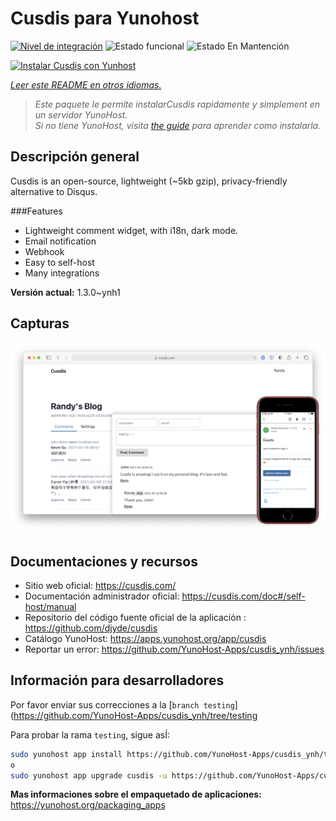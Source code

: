 <!--
Este archivo README esta generado automaticamente<https://github.com/YunoHost/apps/tree/master/tools/readme_generator>
No se debe editar a mano.
-->

# Cusdis para Yunohost

[![Nivel de integración](https://dash.yunohost.org/integration/cusdis.svg)](https://ci-apps.yunohost.org/ci/apps/cusdis/) ![Estado funcional](https://ci-apps.yunohost.org/ci/badges/cusdis.status.svg) ![Estado En Mantención](https://ci-apps.yunohost.org/ci/badges/cusdis.maintain.svg)

[![Instalar Cusdis con Yunhost](https://install-app.yunohost.org/install-with-yunohost.svg)](https://install-app.yunohost.org/?app=cusdis)

*[Leer este README en otros idiomas.](./ALL_README.md)*

> *Este paquete le permite instalarCusdis rapidamente y simplement en un servidor YunoHost.*  
> *Si no tiene YunoHost, visita [the guide](https://yunohost.org/install) para aprender como instalarla.*

## Descripción general

Cusdis is an open-source, lightweight (~5kb gzip), privacy-friendly alternative to Disqus.

###Features

- Lightweight comment widget, with i18n, dark mode.
- Email notification
- Webhook
- Easy to self-host
- Many integrations


**Versión actual:** 1.3.0~ynh1

## Capturas

![Captura de Cusdis](./doc/screenshots/screenshot.png)

## Documentaciones y recursos

- Sitio web oficial: <https://cusdis.com/>
- Documentación administrador oficial: <https://cusdis.com/doc#/self-host/manual>
- Repositorio del código fuente oficial de la aplicación : <https://github.com/djyde/cusdis>
- Catálogo YunoHost: <https://apps.yunohost.org/app/cusdis>
- Reportar un error: <https://github.com/YunoHost-Apps/cusdis_ynh/issues>

## Información para desarrolladores

Por favor enviar sus correcciones a la [`branch testing`](https://github.com/YunoHost-Apps/cusdis_ynh/tree/testing

Para probar la rama `testing`, sigue asÍ:

```bash
sudo yunohost app install https://github.com/YunoHost-Apps/cusdis_ynh/tree/testing --debug
o
sudo yunohost app upgrade cusdis -u https://github.com/YunoHost-Apps/cusdis_ynh/tree/testing --debug
```

**Mas informaciones sobre el empaquetado de aplicaciones:** <https://yunohost.org/packaging_apps>
